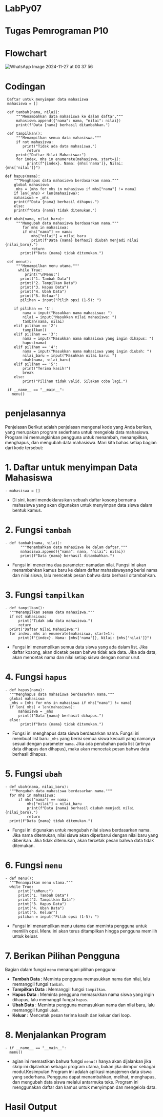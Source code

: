 # LabPy07
# Tugas Pemrograman P10
# Flowchart
![WhatsApp Image 2024-11-27 at 00 37 56](https://github.com/user-attachments/assets/c1612450-2c5d-49e5-8968-056d69a97c2f)
# Codingan
 
     Daftar untuk menyimpan data mahasiswa
     mahasiswa = []

     def tambah(nama, nilai):
         """Menambahkan data mahasiswa ke dalam daftar."""
         mahasiswa.append({"nama": nama, "nilai": nilai})
         print(f"Data {nama} berhasil ditambahkan.")

     def tampilkan():
         """Menampilkan semua data mahasiswa."""
         if not mahasiswa:
            print("Tidak ada data mahasiswa.")
              return
         print("Daftar Nilai Mahasiswa:")
         for index, mhs in enumerate(mahasiswa, start=1):
              print(f"{index}. Nama: {mhs['nama']}, Nilai: {mhs['nilai']}")

    def hapus(nama):
        """Menghapus data mahasiswa berdasarkan nama."""
        global mahasiswa
        _mhs = [mhs for mhs in mahasiswa if mhs["nama"] != nama]
        if len(_mhs) < len(mahasiswa):
        mahasiswa = _mhs
        print(f"Data {nama} berhasil dihapus.")
        else:
        print(f"Data {nama} tidak ditemukan.")

    def ubah(nama, nilai_baru):
         """Mengubah data mahasiswa berdasarkan nama."""
            for mhs in mahasiswa:
            if mhs["nama"] == nama:
                mhs["nilai"] = nilai_baru
                print(f"Data {nama} berhasil diubah menjadi nilai {nilai_baru}.")
                return
           print(f"Data {nama} tidak ditemukan.")

     def menu():
         """Menampilkan menu utama."""
          while True:
             print("\nMenu:")
           print("1. Tambah Data")
           print("2. Tampilkan Data")
           print("3. Hapus Data")
           print("4. Ubah Data")
           print("5. Keluar")
           pilihan = input("Pilih opsi (1-5): ")

        if pilihan == '1':
            nama = input("Masukkan nama mahasiswa: ")
            nilai = input("Masukkan nilai mahasiswa: ")
            tambah(nama, nilai)
        elif pilihan == '2':
            tampilkan()
        elif pilihan == '3':
            nama = input("Masukkan nama mahasiswa yang ingin dihapus: ")
            hapus(nama)
        elif pilihan == '4':
            nama = input("Masukkan nama mahasiswa yang ingin diubah: ")
            nilai_baru = input("Masukkan nilai baru: ")
            ubah(nama, nilai_baru)
        elif pilihan == '5':
            print("Terima kasih!")
            break
        else:
            print("Pilihan tidak valid. Silakan coba lagi.")

     if __name__ == "__main__":
       menu()

# penjelasannya
Penjelasan Berikut adalah penjelasan mengenai kode yang Anda berikan, yang merupakan program sederhana untuk mengelola data mahasiswa. Program ini memungkinkan pengguna untuk menambah, menampilkan, menghapus, dan mengubah data mahasiswa. Mari kita bahas setiap bagian dari kode tersebut:
# 1. Daftar untuk menyimpan Data Mahasiswa
    - mahasiswa = []
 - Di sini, kami mendeklarasikan sebuah daftar kosong bernama mahasiswa yang akan digunakan untuk menyimpan data siswa dalam bentuk kamus.

# 2. Fungsi `tambah`
    - def tambah(nama, nilai):
           """Menambahkan data mahasiswa ke dalam daftar."""
           mahasiswa.append({"nama": nama, "nilai": nilai})
           print(f"Data {nama} berhasil ditambahkan.")
 - Fungsi ini menerima dua parameter: namadan nilai. Fungsi ini akan menambahkan kamus baru ke dalam daftar mahasiswayang berisi nama dan nilai siswa, lalu mencetak pesan bahwa data berhasil ditambahkan.

# 3. Fungsi `tampilkan`
    - def tampilkan():
      """Menampilkan semua data mahasiswa."""
      if not mahasiswa:
          print("Tidak ada data mahasiswa.")
          return
      print("Daftar Nilai Mahasiswa:")
      for index, mhs in enumerate(mahasiswa, start=1):
          print(f"{index}. Nama: {mhs['nama']}, Nilai: {mhs['nilai']}")
 - Fungsi ini menampilkan semua data siswa yang ada dalam list. Jika daftar kosong, akan dicetak pesan bahwa tidak ada data. Jika ada data, akan mencetak nama dan nilai setiap siswa dengan nomor urut.

# 4. Fungsi `hapus`
    - def hapus(nama):
      """Menghapus data mahasiswa berdasarkan nama."""
      global mahasiswa
      _mhs = [mhs for mhs in mahasiswa if mhs["nama"] != nama]
      if len(_mhs) < len(mahasiswa):
          mahasiswa = _mhs
          print(f"Data {nama} berhasil dihapus.")
      else:
           print(f"Data {nama} tidak ditemukan.")
 - Fungsi ini menghapus data siswa berdasarkan nama. Fungsi ini membuat list baru `_mhs` yang berisi semua siswa kecuali yang namanya sesuai dengan parameter `nama`. Jika ada perubahan pada list (artinya data dihapus dan dihapus), maka akan mencetak pesan bahwa data berhasil dihapus.

# 5. Fungsi `ubah`
    - def ubah(nama, nilai_baru):
      """Mengubah data mahasiswa berdasarkan nama."""
      for mhs in mahasiswa:
          if mhs["nama"] == nama:
              mhs["nilai"] = nilai_baru
              print(f"Data {nama} berhasil diubah menjadi nilai {nilai_baru}.")
              return
      print(f"Data {nama} tidak ditemukan.")
 - Fungsi ini digunakan untuk mengubah nilai siswa berdasarkan nama. Jika nama ditemukan, nilai siswa akan diperbarui dengan nilai baru yang diberikan. Jika tidak ditemukan, akan tercetak pesan bahwa data tidak ditemukan.

# 6. Fungsi `menu`
    - def menu():
      """Menampilkan menu utama."""
      while True:
          print("\nMenu:")
          print("1. Tambah Data")
          print("2. Tampilkan Data")
          print("3. Hapus Data")
          print("4. Ubah Data")
          print("5. Keluar")
          pilihan = input("Pilih opsi (1-5): ")
 - Fungsi ini menampilkan menu utama dan meminta pengguna untuk memilih opsi. Menu ini akan terus ditampilkan hingga pengguna memilih untuk keluar.

# 7. Berikan Pilihan Pengguna
Bagian dalam fungsi `menu` menangani pilihan pengguna:
 - **Tambah Data** : Meminta pengguna memasukkan nama dan nilai, lalu memanggil fungsi `tambah`.
 - **Tampilkan Data** : Memanggil fungsi `tampilkan`.
 - **Hapus Data** : Meminta pengguna memasukkan nama siswa yang ingin dihapus, lalu memanggil fungsi `hapus`.
 - **Ubah Data** : Meminta pengguna memasukkan nama dan nilai baru, lalu memanggil fungsi `ubah`.
 - **Keluar** : Mencetak pesan terima kasih dan keluar dari loop.

# 8. Menjalankan Program
    - if __name__ == "__main__":
      menu()
 - agian ini memastikan bahwa fungsi `menu()` hanya akan dijalankan jika skrip ini dijalankan sebagai program utama, bukan jika diimpor sebagai modul.Kesimpulan Program ini adalah aplikasi manajemen data siswa yang sederhana. Pengguna dapat menambahkan, melihat, menghapus, dan mengubah data siswa melalui antarmuka teks. Program ini menggunakan daftar dan kamus untuk menyimpan dan mengelola data.

# Hasil Output


   
